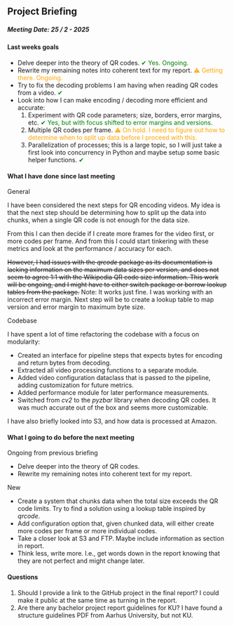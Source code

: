 ## Project Briefing

##### Meeting Date: 25 / 2 - 2025

#### Last weeks goals

- Delve deeper into the theory of QR codes. <span style="color:green;">&#x2714; Yes. Ongoing.</span>
- Rewrite my remaining notes into coherent text for my report. <span style="color:orange;">&#x26A0; Getting there. Ongoing.</span>
- Try to fix the decoding problems I am having when reading QR codes from a video. <span style="color:green;">&#x2714;</span>
- Look into how I can make encoding / decoding more efficient and accurate: 
    1. Experiment with QR code parameters; size, borders, error margins, etc. <span style="color:green;">&#x2714; Yes, but with focus shifted to error margins and versions.</span>
    2. Multiple QR codes per frame. <span style="color:orange;">&#x26A0; On hold. I need to figure out how to determine when to split up data before I proceed with this.</span>
    3. Parallelization of processes; this is a large topic, so I will just take a first look into concurrency in Python and maybe setup some basic helper functions.  <span style="color:green;">&#x2714; </span> 



#### What I have done since last meeting
General

I have been considered the next steps for QR encoding videos. 
My idea is that the next step should be determining how to split up the data into chunks, when a single QR code is not enough for the data size.

From this I can then decide if I create more frames for the video first, or more codes per frame.
And from this I could start tinkering with these metrics and look at the performance / accuracy for each.

~~However, I had issues with the _qrcode_ package as its documentation is lacking information on the maximum data sizes per version, and does not seem to agree 1:1 with the Wikipedia QR code size information. This work will be ongoing, and I might have to either switch package or borrow lookup tables from the package.~~ 
Note: It works just fine. I was working with an incorrect error margin. Next step will be to create a lookup table to map version and error margin to maximum byte size. 

Codebase

I have spent a lot of time refactoring the codebase with a focus on modularity:
- Created an interface for pipeline steps that expects bytes for encoding and return bytes from decoding. 
- Extracted all video processing functions to a separate module.
- Added video configuration dataclass that is passed to the pipeline, adding customization for future metrics.
- Added performance module for later performance measurements. 
- Switched from _cv2_ to the _pyzbar_ library when decoding QR codes. It was much accurate out of the box and seems more customizable.

I have also briefly looked into S3, and how data is processed at Amazon. 



#### What I going to do before the next meeting
Ongoing from previous briefing

- Delve deeper into the theory of QR codes. 
- Rewrite my remaining notes into coherent text for my report.



New

- Create a system that chunks data when the total size exceeds the QR code limits. Try to find a solution using a lookup table inspired by _qrcode_.
- Add configuration option that, given chunked data, will either create more codes per frame or more individual codes.  
- Take a closer look at S3 and FTP. Maybe include information as section in report.
- Think less, write more. I.e., get words down in the report knowing that they are not perfect and might change later.


#### Questions
1. Should I provide a link to the GitHub project in the final report? I could make it public at the same time as turning in the report.
2. Are there any bachelor project report guidelines for KU? I have found a structure guidelines PDF from Aarhus University, but not KU. 